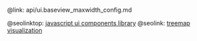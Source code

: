 @link: api/ui.baseview_maxwidth_config.md

@seolinktop: [javascript ui components library](https://webix.com)
@seolink: [treemap visualization](https://webix.com/widget/treemap/)